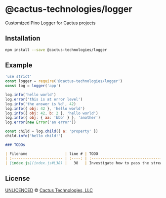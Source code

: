 <!--@h1([pkg.name])-->

# @cactus-technologies/logger

<!--/@-->

<!--@pkg.description-->

Customized Pino Logger for Cactus projects

<!--/@-->

<!--@installation()-->

## Installation

```sh
npm install --save @cactus-technologies/logger
```

<!--/@-->

## Example

<!--@snippet('./example/index.js')-->

```js
'use strict'
const logger = require('@cactus-technologies/logger')
const log = logger('app')

log.info('hello world')
log.error('this is at error level')
log.info('the answer is %d', 42)
log.info({ obj: 42 }, 'hello world')
log.info({ obj: 42, b: 2 }, 'hello world')
log.info({ obj: { aa: 'bbb' } }, 'another')
log.error(new Error('an error'))

const child = log.child({ a: 'property' })
child.info('hello child!')
```

<!--/@-->

<!--@snippet('./TODO.md')-->

```md
### TODOs

| Filename                 | line # | TODO                                                     |
| :----------------------- | :----: | :------------------------------------------------------- |
| [index.js](index.js#L38) |   38   | Investigate how to pass the stream via the config files. |
```

<!--/@-->

<!--@license()-->

## License

[UNLICENCED](./LICENSE) © [Cactus Technologies, LLC](https://www.cactus.is)

<!--/@-->
